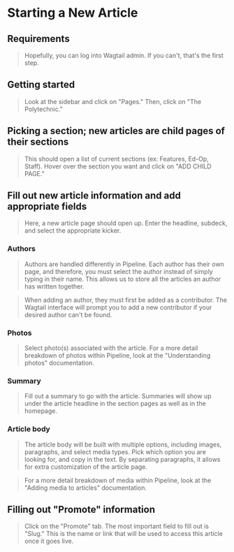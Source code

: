 # Starting a New Article

 
## Requirements

> Hopefully, you can log into Wagtail admin. If you can't, that's the first step.

## Getting started

> Look at the sidebar and click on "Pages." Then, click on "The Polytechnic."


## Picking a section; new articles are child pages of their sections

> This should open a list of current sections (ex: Features, Ed-Op, Staff). Hover over the section you want and click on "ADD CHILD PAGE."


## Fill out new article information and add appropriate fields

> Here, a new article page should open up. Enter the headline, subdeck, and select the appropriate kicker.


### Authors

> Authors are handled differently in Pipeline. Each author has their own page, and therefore, you must select the author instead of simply typing in their name. This allows us to store all the articles an author has written together.

> When adding an author, they must first be added as a contributor. The Wagtail interface will prompt you to add a new contributor if your desired author can't be found.


### Photos

> Select photo(s) associated with the article. For a more detail breakdown of photos within Pipeline, look at the "Understanding photos" documentation.

### Summary

> Fill out a summary to go with the article. Summaries will show up under the article headline in the section pages as well as in the homepage.


### Article body

> The article body will be built with multiple options, including images, paragraphs, and select media types. Pick which option you are looking for, and copy in the text. By separating paragraphs, it allows for extra customization of the article page. 

> For a more detail breakdown of media within Pipeline, look at the "Adding media to articles" documentation.


## Filling out "Promote" information

> Click on the "Promote" tab. The most important field to fill out is "Slug." This is the name or link that will be used to access this article once it goes live.




